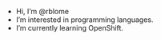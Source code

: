 - Hi, I’m @rblome
- I’m interested in programming languages.
- I’m currently learning OpenShift.
<!---
- 👋
- 👀
- 🌱 
- 💞️ I’m looking to collaborate on ...
- 📫 How to reach me ...
--->
<!---
rblome/rblome is a ✨ special ✨ repository because its `README.md` (this file) appears on your GitHub profile.
You can click the Preview link to take a look at your changes.
--->
